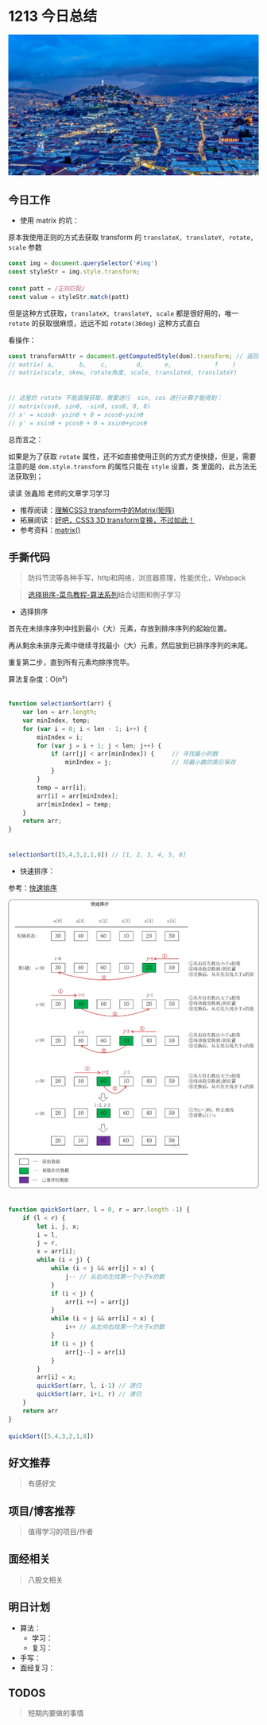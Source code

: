 
# 1213 今日总结

![](./bg-imgs/1213.jpg)


## 今日工作

- 使用 matrix 的坑：

原本我使用正则的方式去获取 transform 的 `translateX, translateY, rotate, scale` 参数

```js
const img = document.querySelector('#img')
const styleStr = img.style.transform;

const patt = /正则匹配/
const value = styleStr.match(patt)
```

但是这种方式获取，`translateX, translateY, scale` 都是很好用的，唯一 `rotate` 的获取很麻烦，远远不如 `rotate(30deg)` 这种方式直白

看操作：

```js
const transformAttr = document.getComputedStyle(dom).transform; // 返回 matrix 数组
// matrix( a,       b,    c,        d,      e,            f    ) 
// matrix(scale, skew, rotate角度, scale, translateX, translateY)


// 这里的 rotate 不能直接获取，需要进行  sin, cos 进行计算才能得到；
// matrix(cosθ, sinθ, -sinθ, cosθ, 0, 0)
// x' = xcosθ- ysinθ + 0 = xcosθ-ysinθ
// y' = xsinθ + ycosθ + 0 = xsinθ+ycosθ
```

总而言之：

如果是为了获取 `rotate` 属性，还不如直接使用正则的方式方便快捷，但是，需要注意的是 `dom.style.transform` 的属性只能在 `style` 设置，类 里面的，此方法无法获取到；

读读 张鑫旭 老师的文章学习学习

- 推荐阅读：[理解CSS3 transform中的Matrix(矩阵)](https://www.zhangxinxu.com/wordpress/2012/06/css3-transform-matrix-%e7%9f%a9%e9%98%b5/)
- 拓展阅读：[好吧，CSS3 3D transform变换，不过如此！](https://www.zhangxinxu.com/wordpress/2012/09/css3-3d-transform-perspective-animate-transition/)
- 参考资料：[matrix()](https://developer.mozilla.org/zh-CN/docs/Web/CSS/transform-function/matrix())



## 手撕代码
> 防抖节流等各种手写，http和网络，浏览器原理，性能优化，Webpack


> [选择排序-菜鸟教程-算法系列](https://www.runoob.com/w3cnote/selection-sort.html)结合动图和例子学习

- 选择排序

首先在未排序序列中找到最小（大）元素，存放到排序序列的起始位置。

再从剩余未排序元素中继续寻找最小（大）元素，然后放到已排序序列的末尾。

重复第二步，直到所有元素均排序完毕。


算法复杂度：O(n²) 

```js

function selectionSort(arr) {
    var len = arr.length;
    var minIndex, temp;
    for (var i = 0; i < len - 1; i++) {
        minIndex = i;
        for (var j = i + 1; j < len; j++) {
            if (arr[j] < arr[minIndex]) {     // 寻找最小的数
                minIndex = j;                 // 将最小数的索引保存
            }
        }
        temp = arr[i];
        arr[i] = arr[minIndex];
        arr[minIndex] = temp;
    }
    return arr;
}


selectionSort([5,4,3,2,1,8]) // [1, 2, 3, 4, 5, 8]

```

- 快速排序：

参考：[快速排序](https://www.cnblogs.com/skywang12345/p/3596746.html)

![](./imgs/quick-sort.jpg)

```js

function quickSort(arr, l = 0, r = arr.length -1) {
    if (l < r) {
        let i, j, x;
        i = l,
        j = r,
        x = arr[i];
        while (i < j) {
            while (i < j && arr[j] > x) {
                j-- // 从右向左找第一个小于x的数
            }
            if (i < j) {
                arr[i ++] = arr[j]
            }
            while (i < j && arr[i] < x) {
                i++ // 从左向右找第一个大于x的数
            }
            if (i < j) {
                arr[j--] = arr[i]
            }
        }
        arr[i] = x;
        quickSort(arr, l, i-1) // 递归
        quickSort(arr, i+1, r) // 递归
    }
    return arr
}

quickSort([5,4,3,2,1,8])

```



## 好文推荐
> 有感好文


## 项目/博客推荐
> 值得学习的项目/作者


## 面经相关
> 八股文相关

## 明日计划

- 算法：
  - 学习：
  - 复习：
- 手写：
- 面经复习：

## TODOS
> 短期内要做的事情